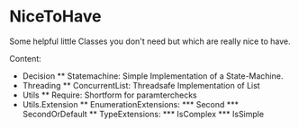 # NiceToHave
Some helpful little Classes you don't need but which are really nice to have.

Content:
* Decision
** Statemachine: Simple Implementation of a State-Machine.
* Threading
** ConcurrentList: Threadsafe Implementation of List<TType>
* Utils
** Require: Shortform for paramterchecks
* Utils.Extension
** EnumerationExtensions:
*** Second
*** SecondOrDefault
** TypeExtensions:
*** IsComplex
*** IsSimple